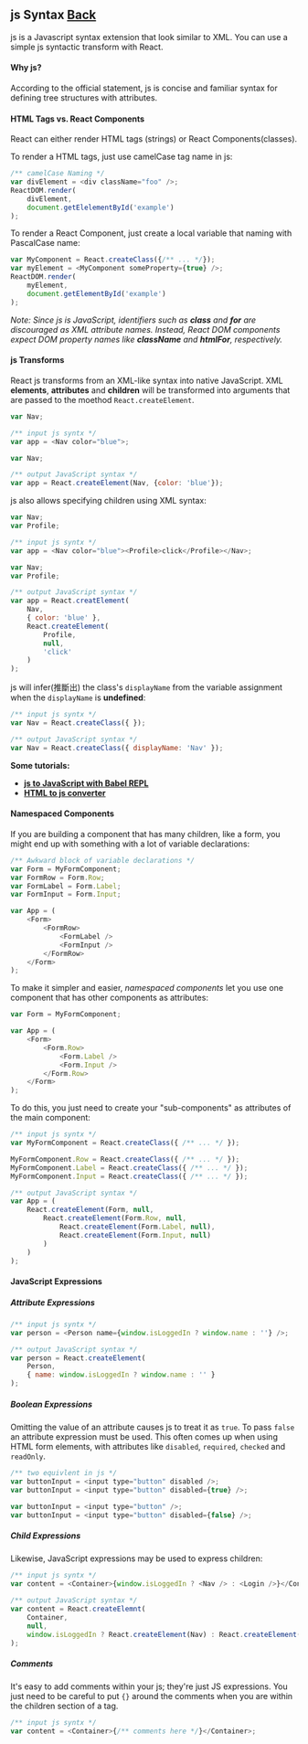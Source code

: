 ## js Syntax [Back](./../react.md)

js is a Javascript syntax extension that look similar to XML. You can use a simple js syntactic transform with React.

#### Why js?

According to the official statement, js is concise and familiar syntax for defining tree structures with attributes.

#### HTML Tags vs. React Components

React can either render HTML tags (strings) or React Components(classes).

To render a HTML tags, just use camelCase tag name in js:

```js
/** camelCase Naming */
var divElement = <div className="foo" />;
ReactDOM.render(
    divElement,
    document.getElelementById('example')
);
```

To render a React Component, just create a local variable that naming with PascalCase name:

```js
var MyComponent = React.createClass({/** ... */});
var myElement = <MyComponent someProperty={true} />;
ReactDOM.render(
    myElement,
    document.getElementById('example')
);
```

*Note: Since js is JavaScript, identifiers such as **class** and **for** are discouraged as XML attribute names. Instead, React DOM components expect DOM property names like **className** and **htmlFor**, respectively.*

#### js Transforms

React js transforms from an XML-like syntax into native JavaScript. XML **elements**, **attributes** and **children** will be transformed into arguments that are passed to the moethod `React.createElement`.

```js
var Nav;

/** input js syntx */
var app = <Nav color="blue">;
```

```js
var Nav;

/** output JavaScript syntax */
var app = React.createElement(Nav, {color: 'blue'});
```

js also allows specifying children using XML syntax:

```js
var Nav;
var Profile;

/** input js syntx */
var app = <Nav color="blue"><Profile>click</Profile></Nav>;
```

```js
var Nav;
var Profile;

/** output JavaScript syntax */
var app = React.creatElement(
    Nav,
    { color: 'blue' },
    React.createElement(
        Profile,
        null,
        'click'
    )
);
```

js will infer(推斷出) the class's `displayName` from the variable assignment when the `displayName` is **undefined**:

```js
/** input js syntx */
var Nav = React.createClass({ });
```

```js
/** output JavaScript syntax */
var Nav = React.createClass({ displayName: 'Nav' });
```

**Some tutorials:**

- [**js to JavaScript with Babel REPL**](https://babeljs.io/repl/)
- [**HTML to js converter**](http://magic.reactjs.net/htmltojs.htm)

#### Namespaced Components

If you are building a component that has many children, like a form, you might end up with something with a lot of variable declarations:

```js
/** Awkward block of variable declarations */
var Form = MyFormComponent;
var FormRow = Form.Row;
var FormLabel = Form.Label;
var FormInput = Form.Input;

var App = (
    <Form>
        <FormRow>
            <FormLabel />
            <FormInput />
        </FormRow>
    </Form>
);
```

To make it simpler and easier, *namespaced components* let you use one component that has other components as attributes:

```js
var Form = MyFormComponent;

var App = (
    <Form>
        <Form.Row>
            <Form.Label />
            <Form.Input />
        </Form.Row>
    </Form>
);
```

To do this, you just need to create your "sub-components" as attributes of the main component:

```js
/** input js syntx */
var MyFormComponent = React.createClass({ /** ... */ });

MyFormComponent.Row = React.createClass({ /** ... */ });
MyFormComponent.Label = React.createClass({ /** ... */ });
MyFormComponent.Input = React.createClass({ /** ... */ });
```

```js
/** output JavaScript syntax */
var App = (
    React.createElement(Form, null, 
        React.createElement(Form.Row, null, 
            React.createElement(Form.Label, null),
            React.createElement(Form.Input, null)
        )
    )
);
```

#### JavaScript Expressions

##### Attribute Expressions

```js
/** input js syntx */
var person = <Person name={window.isLoggedIn ? window.name : ''} />;
```

```js
/** output JavaScript syntax */
var person = React.createElement(
    Person,
    { name: window.isLoggedIn ? window.name : '' }
);
```

##### Boolean Expressions

Omitting the value of an attribute causes js to treat it as `true`. To pass `false` an attribute expression must be used. This often comes up when using HTML form elements, with attributes like `disabled`, `required`, `checked` and `readOnly`.

```js
/** two equivlent in js */
var buttonInput = <input type="button" disabled />;
var buttonInput = <input type="button" disabled={true} />;

var buttonInput = <input type="button" />;
var buttonInput = <input type="button" disabled={false} />;
```

##### Child Expressions

Likewise, JavaScript expressions may be used to express children:

```js
/** input js syntx */
var content = <Container>{window.isLoggedIn ? <Nav /> : <Login />}</Container>;
```

```js
/** output JavaScript syntax */
var content = React.createElemnt(
    Container,
    null,
    window.isLoggedIn ? React.createElement(Nav) : React.createElement(Login)
);
```

##### Comments

It's easy to add comments within your js; they're just JS expressions. You just need to be careful to put `{}` around the comments when you are within the children section of a tag.

```js
/** input js syntx */
var content = <Container>{/** comments here */}</Container>;
```